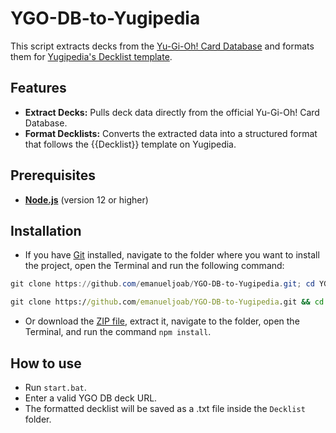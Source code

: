 # YGO-DB-to-Yugipedia

This script extracts decks from the [Yu-Gi-Oh! Card Database](https://www.db.yugioh-card.com/yugiohdb/?request_locale=en) and formats them for [Yugipedia's Decklist template](https://yugipedia.com/wiki/Template:Decklist).

## Features
- **Extract Decks:** Pulls deck data directly from the official Yu-Gi-Oh! Card Database.
- **Format Decklists:** Converts the extracted data into a structured format that follows the {{Decklist}} template on Yugipedia.

## Prerequisites

- **[Node.js](https://nodejs.org/)** (version 12 or higher)

## Installation

- If you have [Git](https://git-scm.com/downloads) installed, navigate to the folder where you want to install the project, open the Terminal and run the following command:

```powershell
git clone https://github.com/emanueljoab/YGO-DB-to-Yugipedia.git; cd YGO-DB-to-Yugipedia; npm install
```

```cmd
git clone https://github.com/emanueljoab/YGO-DB-to-Yugipedia.git && cd YGO-DB-to-Yugipedia && npm install
```

- Or download the [ZIP file](https://github.com/emanueljoab/YGO-DB-to-Yugipedia/archive/refs/heads/main.zip), extract it, navigate to the folder, open the Terminal, and run the command `npm install`.

## How to use

- Run `start.bat`.
- Enter a valid YGO DB deck URL.
- The formatted decklist will be saved as a .txt file inside the `Decklist` folder.
